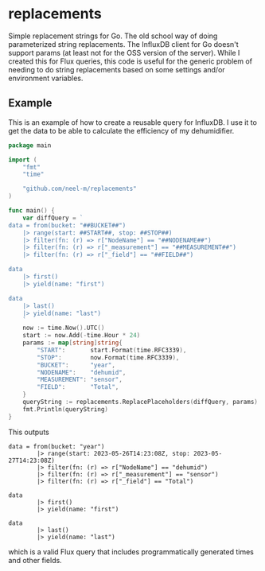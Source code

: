 # replacements
Simple replacement strings for Go.  The old school way of doing parameterized string replacements.  The InfluxDB client for Go doesn't support params (at least not for the OSS version of the server).  While I created this for Flux queries, this code is useful for the generic problem of needing to do string replacements based on some settings and/or environment variables.

## Example
This is an example of how to create a reusable query for InfluxDB.  I use it to get the data to be able to calculate the efficiency of my dehumidifier.

```go
package main

import (
	"fmt"
	"time"

	"github.com/neel-m/replacements"
)

func main() {
	var diffQuery = `
data = from(bucket: "##BUCKET##")
	|> range(start: ##START##, stop: ##STOP##)
	|> filter(fn: (r) => r["NodeName"] == "##NODENAME##")
	|> filter(fn: (r) => r["_measurement"] == "##MEASUREMENT##")
	|> filter(fn: (r) => r["_field"] == "##FIELD##")

data
	|> first()
	|> yield(name: "first")

data
	|> last()
	|> yield(name: "last")
	`
	now := time.Now().UTC()
	start := now.Add(-time.Hour * 24)
	params := map[string]string{
		"START":       start.Format(time.RFC3339),
		"STOP":        now.Format(time.RFC3339),
		"BUCKET":      "year",
		"NODENAME":    "dehumid",
		"MEASUREMENT": "sensor",
		"FIELD":       "Total",
	}
	queryString := replacements.ReplacePlaceholders(diffQuery, params)
	fmt.Println(queryString)
}

```
This outputs
```
data = from(bucket: "year")
        |> range(start: 2023-05-26T14:23:08Z, stop: 2023-05-27T14:23:08Z)
        |> filter(fn: (r) => r["NodeName"] == "dehumid")
        |> filter(fn: (r) => r["_measurement"] == "sensor")
        |> filter(fn: (r) => r["_field"] == "Total")

data
        |> first()
        |> yield(name: "first")

data
        |> last()
        |> yield(name: "last")
```
which is a valid Flux query that includes programmatically generated times and other fields.
